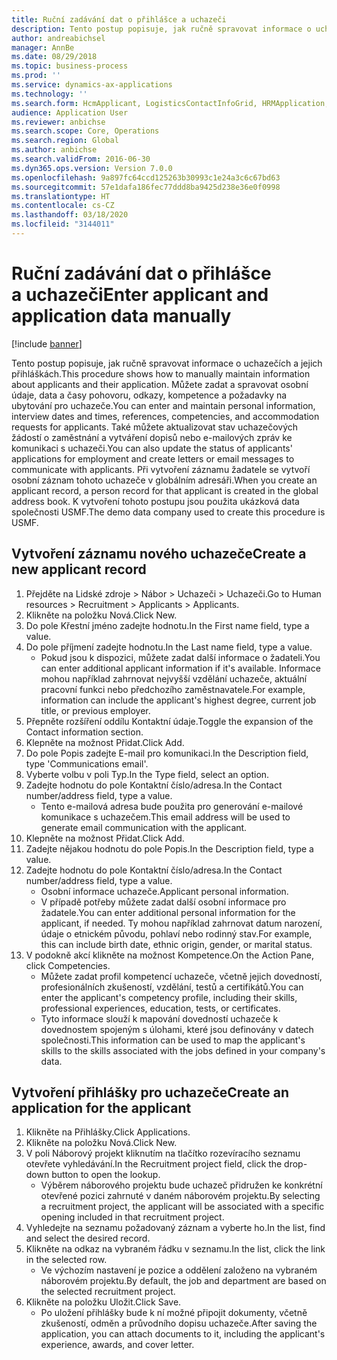 ```yaml
---
title: Ruční zadávání dat o přihlášce a uchazeči
description: Tento postup popisuje, jak ručně spravovat informace o uchazečích a jejich přihláškách.
author: andreabichsel
manager: AnnBe
ms.date: 08/29/2018
ms.topic: business-process
ms.prod: ''
ms.service: dynamics-ax-applications
ms.technology: ''
ms.search.form: HcmApplicant, LogisticsContactInfoGrid, HRMApplication,  DirPartyTable
audience: Application User
ms.reviewer: anbichse
ms.search.scope: Core, Operations
ms.search.region: Global
ms.author: anbichse
ms.search.validFrom: 2016-06-30
ms.dyn365.ops.version: Version 7.0.0
ms.openlocfilehash: 9a897fc64ccd125263b30993c1e24a3c6c67bd63
ms.sourcegitcommit: 57e1dafa186fec77ddd8ba9425d238e36e0f0998
ms.translationtype: HT
ms.contentlocale: cs-CZ
ms.lasthandoff: 03/18/2020
ms.locfileid: "3144011"
---
```

# <a name="enter-applicant-and-application-data-manually"></a><span data-ttu-id="061e8-103">Ruční zadávání dat o přihlášce a uchazeči</span><span class="sxs-lookup"><span data-stu-id="061e8-103">Enter applicant and application data manually</span></span>

[!include [banner](../../includes/banner.md)]

<span data-ttu-id="061e8-104">Tento postup popisuje, jak ručně spravovat informace o uchazečích a jejich přihláškách.</span><span class="sxs-lookup"><span data-stu-id="061e8-104">This procedure shows how to manually maintain information about applicants and their application.</span></span>   <span data-ttu-id="061e8-105">Můžete zadat a spravovat osobní údaje, data a časy pohovoru, odkazy, kompetence a požadavky na ubytování pro uchazeče.</span><span class="sxs-lookup"><span data-stu-id="061e8-105">You can enter and maintain personal information, interview dates and times, references, competencies, and accommodation requests for applicants.</span></span> <span data-ttu-id="061e8-106">Také můžete aktualizovat stav uchazečových žádostí o zaměstnání a vytváření dopisů nebo e-mailových zpráv ke komunikaci s uchazeči.</span><span class="sxs-lookup"><span data-stu-id="061e8-106">You can also update the status of applicants' applications for employment and create letters or email messages to communicate with applicants.</span></span> <span data-ttu-id="061e8-107">Při vytvoření záznamu žadatele se vytvoří osobní záznam tohoto uchazeče v globálním adresáři.</span><span class="sxs-lookup"><span data-stu-id="061e8-107">When you create an applicant record, a person record for that applicant is created in the global address book.</span></span>       <span data-ttu-id="061e8-108">K vytvoření tohoto postupu jsou použita ukázková data společnosti USMF.</span><span class="sxs-lookup"><span data-stu-id="061e8-108">The demo data company used to create this procedure is USMF.</span></span>


## <a name="create-a-new-applicant-record"></a><span data-ttu-id="061e8-109">Vytvoření záznamu nového uchazeče</span><span class="sxs-lookup"><span data-stu-id="061e8-109">Create a new applicant record</span></span>
1. <span data-ttu-id="061e8-110">Přejděte na Lidské zdroje > Nábor > Uchazeči > Uchazeči.</span><span class="sxs-lookup"><span data-stu-id="061e8-110">Go to Human resources > Recruitment > Applicants > Applicants.</span></span>
2. <span data-ttu-id="061e8-111">Klikněte na položku Nová.</span><span class="sxs-lookup"><span data-stu-id="061e8-111">Click New.</span></span>
3. <span data-ttu-id="061e8-112">Do pole Křestní jméno zadejte hodnotu.</span><span class="sxs-lookup"><span data-stu-id="061e8-112">In the First name field, type a value.</span></span>
4. <span data-ttu-id="061e8-113">Do pole příjmení zadejte hodnotu.</span><span class="sxs-lookup"><span data-stu-id="061e8-113">In the Last name field, type a value.</span></span>
    * <span data-ttu-id="061e8-114">Pokud jsou k dispozici, můžete zadat další informace o žadateli.</span><span class="sxs-lookup"><span data-stu-id="061e8-114">You can enter additional applicant information if it's available.</span></span> <span data-ttu-id="061e8-115">Informace mohou například zahrnovat nejvyšší vzdělání uchazeče, aktuální pracovní funkci nebo předchozího zaměstnavatele.</span><span class="sxs-lookup"><span data-stu-id="061e8-115">For example, information can include the applicant's highest degree, current job title, or previous employer.</span></span>  
5. <span data-ttu-id="061e8-116">Přepněte rozšíření oddílu Kontaktní údaje.</span><span class="sxs-lookup"><span data-stu-id="061e8-116">Toggle the expansion of the Contact information section.</span></span>
6. <span data-ttu-id="061e8-117">Klepněte na možnost Přidat.</span><span class="sxs-lookup"><span data-stu-id="061e8-117">Click Add.</span></span>
7. <span data-ttu-id="061e8-118">Do pole Popis zadejte E-mail pro komunikaci.</span><span class="sxs-lookup"><span data-stu-id="061e8-118">In the Description field, type 'Communications email'.</span></span>
8. <span data-ttu-id="061e8-119">Vyberte volbu v poli Typ.</span><span class="sxs-lookup"><span data-stu-id="061e8-119">In the Type field, select an option.</span></span>
9. <span data-ttu-id="061e8-120">Zadejte hodnotu do pole Kontaktní číslo/adresa.</span><span class="sxs-lookup"><span data-stu-id="061e8-120">In the Contact number/address field, type a value.</span></span>
    * <span data-ttu-id="061e8-121">Tento e-mailová adresa bude použita pro generování e-mailové komunikace s uchazečem.</span><span class="sxs-lookup"><span data-stu-id="061e8-121">This email address will be used to generate email communication with the applicant.</span></span>  
10. <span data-ttu-id="061e8-122">Klepněte na možnost Přidat.</span><span class="sxs-lookup"><span data-stu-id="061e8-122">Click Add.</span></span>
11. <span data-ttu-id="061e8-123">Zadejte nějakou hodnotu do pole Popis.</span><span class="sxs-lookup"><span data-stu-id="061e8-123">In the Description field, type a value.</span></span>
12. <span data-ttu-id="061e8-124">Zadejte hodnotu do pole Kontaktní číslo/adresa.</span><span class="sxs-lookup"><span data-stu-id="061e8-124">In the Contact number/address field, type a value.</span></span>
    * <span data-ttu-id="061e8-125">Osobní informace uchazeče.</span><span class="sxs-lookup"><span data-stu-id="061e8-125">Applicant personal information.</span></span>  
    * <span data-ttu-id="061e8-126">V případě potřeby můžete zadat další osobní informace pro žadatele.</span><span class="sxs-lookup"><span data-stu-id="061e8-126">You can enter additional personal information for the applicant, if needed.</span></span> <span data-ttu-id="061e8-127">Ty mohou například zahrnovat datum narození, údaje o etnickém původu, pohlaví nebo rodinný stav.</span><span class="sxs-lookup"><span data-stu-id="061e8-127">For example, this can include birth date, ethnic origin, gender, or marital status.</span></span>  
13. <span data-ttu-id="061e8-128">V podokně akcí klikněte na možnost Kompetence.</span><span class="sxs-lookup"><span data-stu-id="061e8-128">On the Action Pane, click Competencies.</span></span>
    * <span data-ttu-id="061e8-129">Můžete zadat profil kompetencí uchazeče, včetně jejich dovedností, profesionálních zkušeností, vzdělání, testů a certifikátů.</span><span class="sxs-lookup"><span data-stu-id="061e8-129">You can enter the applicant's competency profile, including their skills, professional experiences, education, tests, or certificates.</span></span>  
    * <span data-ttu-id="061e8-130">Tyto informace slouží k mapování dovedností uchazeče k dovednostem spojeným s úlohami, které jsou definovány v datech společnosti.</span><span class="sxs-lookup"><span data-stu-id="061e8-130">This information can be used to map the applicant's skills to the skills associated with the jobs defined in your company's data.</span></span>   

## <a name="create-an-application-for-the-applicant"></a><span data-ttu-id="061e8-131">Vytvoření přihlášky pro uchazeče</span><span class="sxs-lookup"><span data-stu-id="061e8-131">Create an application for the applicant</span></span>
1. <span data-ttu-id="061e8-132">Klikněte na Přihlášky.</span><span class="sxs-lookup"><span data-stu-id="061e8-132">Click Applications.</span></span>
2. <span data-ttu-id="061e8-133">Klikněte na položku Nová.</span><span class="sxs-lookup"><span data-stu-id="061e8-133">Click New.</span></span>
3. <span data-ttu-id="061e8-134">V poli Náborový projekt kliknutím na tlačítko rozevíracího seznamu otevřete vyhledávání.</span><span class="sxs-lookup"><span data-stu-id="061e8-134">In the Recruitment project field, click the drop-down button to open the lookup.</span></span>
    * <span data-ttu-id="061e8-135">Výběrem náborového projektu bude uchazeč přidružen ke konkrétní otevřené pozici zahrnuté v daném náborovém projektu.</span><span class="sxs-lookup"><span data-stu-id="061e8-135">By selecting a recruitment project, the applicant will be associated with a specific opening included in that recruitment project.</span></span>  
4. <span data-ttu-id="061e8-136">Vyhledejte na seznamu požadovaný záznam a vyberte ho.</span><span class="sxs-lookup"><span data-stu-id="061e8-136">In the list, find and select the desired record.</span></span>
5. <span data-ttu-id="061e8-137">Klikněte na odkaz na vybraném řádku v seznamu.</span><span class="sxs-lookup"><span data-stu-id="061e8-137">In the list, click the link in the selected row.</span></span>
    * <span data-ttu-id="061e8-138">Ve výchozím nastavení je pozice a oddělení založeno na vybraném náborovém projektu.</span><span class="sxs-lookup"><span data-stu-id="061e8-138">By default, the job and department are based on the selected recruitment project.</span></span>  
6. <span data-ttu-id="061e8-139">Klikněte na položku Uložit.</span><span class="sxs-lookup"><span data-stu-id="061e8-139">Click Save.</span></span>
    * <span data-ttu-id="061e8-140">Po uložení přihlášky bude k ní možné připojit dokumenty, včetně zkušeností, odměn a průvodního dopisu uchazeče.</span><span class="sxs-lookup"><span data-stu-id="061e8-140">After saving the application, you can attach documents to it, including the applicant's experience, awards, and cover letter.</span></span>  

